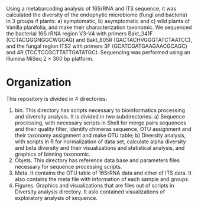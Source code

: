 Using a metabarcoding analysis of 16SrRNA and ITS sequence, it was calculated the diversity of the endophytic microbiome (fungi and bacteria) in 3 groups if plants: a) symptomatic, b) asymptomatic and c) wild plants of Vanilla planifolia, and make their characterization taxonomic. We sequenced the bacterial 16S rRNA region V3-V4 with primers Bakt_341F (CCTACGGGNGGCWGCAG) and Bakt_805R (GACTACHVGGGTATCTAATCC), and the fungal region ITS2 with primers 3F (GCATCGATGAAGAACGCAGC) and 4R (TCCTCCGCTTATTGATATGC). Sequencing was performed using an Illumina MiSeq 2 × 300 bp platform. 
# Organization
This repository is divided in 4 directories: 
1.	bin. This directory has scripts necessary to bioinformatics processing and diversity analysis. It is divided in two subdirectories: a) Sequence processing, with necessary scripts in Shell for merge pairs sequences and their quality filter, identify chimeras sequence, OTU assignment and their taxonomy assignment and make OTU table; b) Diversity analysis, with scripts in R for normalization of data set, calculate alpha diversity and beta diversity and their visualizations and statistical analysis, and graphics of binning taxonomic. 
2.	Objets. This directory has reference data base and parameters files necessary for sequence processing scripts. 
3.	Meta. It contains the OTU table of 16SrRNA data and other of ITS data.  It also contains the meta file with information of each sample and groups. 
4.	Figures. Graphics and visualizations that are files out of scripts in Diversity analysis directory. It aslo contained visualizations of exploratory analysis of sequence.
